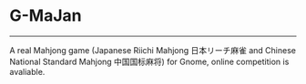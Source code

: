 G-MaJan
=
---
A real Mahjong game (Japanese Riichi Mahjong 日本リーチ麻雀 and Chinese National Standard Mahjong 中国国标麻将) for Gnome, online competition is avaliable.
